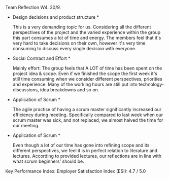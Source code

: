 Team Reflection W4.
30/9.

* Design decisions and product structure *

	This is a very demanding topic for us. Considering all the different perspectives of the project and the varied experience within the group this part consumes a lot of time and energy. The members feel that it's very hard to take decisions on their own, however it's very time consuming to discuss every single decision with everyone.

* Social Contract and Effort *

	Mainly effort: The group feels that A LOT of time has been spent on the project idea & scope. Even if we finished the scope the first week it's still time consuming when we consider different perspectives, priorities and experience. Many of the working hours are still put into technology-discussions, idea breakdowns and so on.


* Application of Scrum *

	The agile practise of having a scrum master significantly increased our efficiency during meeting. Specifically compared to last week when our scrum master was sick, and not replaced, we almost halved the time for our meeting.

* Application of Scrum *

	Even though a lot of our time has gone into refining scope and its different perspectives, we feel it is in perfect relation to literature and lectures. According to provided lectures, our reflections are in line with what scrum beginners' should be.


Key Performance Index:
Employer Satisfaction Index (ESI): 4.7 / 5.0